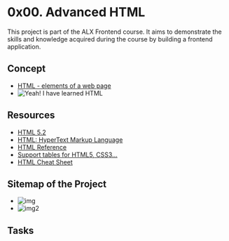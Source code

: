 # 0x00. Advanced HTML
This project is part of the ALX Frontend course. It aims to demonstrate the skills and knowledge acquired during the course by building a frontend application.

## Concept
- [HTML - elements of a web page](https://intranet.alxswe.com/concepts/543)
- <img src='https://github.com/JO-YE/alx-frontend/assets/111038087/9edece3d-e292-4a16-95c8-d7ae57bb7cd8' alt="Yeah! I have learned HTML">

## Resources
- [HTML 5.2](https://html.spec.whatwg.org/multipage/)
- [HTML: HyperText Markup Language](https://developer.mozilla.org/en-US/docs/Web/HTML)
- [HTML Reference](https://htmlreference.io/)
- [Support tables for HTML5, CSS3...](https://caniuse.com/)
- [HTML Cheat Sheet](https://websitesetup.org/html5-cheat-sheet/)

## Sitemap of the Project
- ![img](https://s3.amazonaws.com/alx-intranet.hbtn.io/uploads/medias/2020/4/4dec2ba9d84a0a55355b1c1e2de4c57854a2d35a.png?X-Amz-Algorithm=AWS4-HMAC-SHA256&X-Amz-Credential=AKIARDDGGGOUSBVO6H7D%2F20230710%2Fus-east-1%2Fs3%2Faws4_request&X-Amz-Date=20230710T195729Z&X-Amz-Expires=86400&X-Amz-SignedHeaders=host&X-Amz-Signature=e832f591e747734bc193ed96d0e95e500cae01555e392b8b77d973e503626dd0)
- ![img2](https://s3.amazonaws.com/alx-intranet.hbtn.io/uploads/medias/2020/4/3e4f9e2b3cb73d1768229e086f5da35337be5c6c.png?X-Amz-Algorithm=AWS4-HMAC-SHA256&X-Amz-Credential=AKIARDDGGGOUSBVO6H7D%2F20230710%2Fus-east-1%2Fs3%2Faws4_request&X-Amz-Date=20230710T195729Z&X-Amz-Expires=86400&X-Amz-SignedHeaders=host&X-Amz-Signature=ced311d98de9c30e40a2876049a46d1b8cb1a9f3bb3add1e51e24e5345553cbf)

## Tasks








